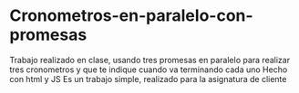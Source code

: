 # Cronometros-en-paralelo-con-promesas
Trabajo realizado en clase, usando tres promesas en paralelo para realizar tres cronometros y que te indique cuando va terminando cada uno
Hecho con html y JS 
Es un trabajo simple, realizado para la asignatura de cliente
